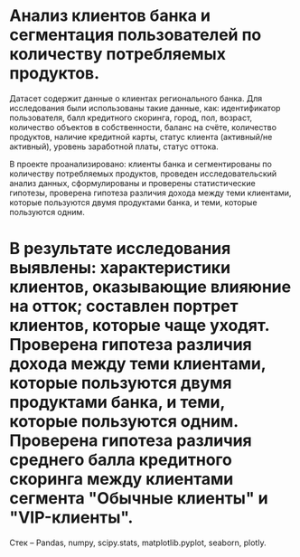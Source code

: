 # Анализ клиентов банка и сегментация пользователей по количеству потребляемых продуктов.
Датасет содержит данные о клиентах регионального банка. Для исследования были использованы такие данные, как: идентификатор пользователя, балл кредитного скоринга, город, пол, возраст, количество объектов в собственности, баланс на счёте, количество продуктов, наличие кредитной карты, статус клиента (активный/не активный), уровень заработной платы, статус оттока.

В проекте проанализировано:
клиенты банка и сегментированы по количеству потребляемых продуктов, проведен исследовательский анализ данных, сформулированы и проверены статистические гипотезы, проверена гипотеза различия дохода между теми клиентами, которые пользуются двумя продуктами банка, и теми, которые пользуются одним.

# В результате исследования выявлены: характеристики клиентов, оказывающие влияюние на отток; составлен портрет клиентов, которые чаще уходят. Проверена гипотеза различия дохода между теми клиентами, которые пользуются двумя продуктами банка, и теми, которые пользуются одним. Проверена гипотеза различия среднего балла кредитного скоринга между клиентами сегмента "Обычные клиенты" и "VIP-клиенты".

Стек – Pandas, numpy, scipy.stats, matplotlib.pyplot, seaborn, plotly.
